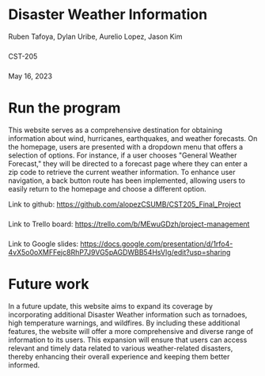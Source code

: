 # Disaster Weather Information
Ruben Tafoya, Dylan Uribe, Aurelio Lopez, Jason Kim
###
CST-205
###
May 16, 2023
# Run the program
This website serves as a comprehensive destination for obtaining information about wind, hurricanes, earthquakes, and weather forecasts. On the homepage, users are presented with a dropdown menu that offers a selection of options. For instance, if a user chooses "General Weather Forecast," they will be directed to a forecast page where they can enter a zip code to retrieve the current weather information. To enhance user navigation, a back button route has been implemented, allowing users to easily return to the homepage and choose a different option.

Link to github: https://github.com/alopezCSUMB/CST205_Final_Project
###
Link to Trello board: https://trello.com/b/MEwuGDzh/project-management
###
Link to Google slides: https://docs.google.com/presentation/d/1rfo4-4vX5o0oXMFFejc8RhP7J9VG5pAGDWBB54HsVlg/edit?usp=sharing 

# Future work
In a future update, this website aims to expand its coverage by incorporating additional Disaster Weather information such as tornadoes, high temperature warnings, and wildfires. By including these additional features, the website will offer a more comprehensive and diverse range of information to its users. This expansion will ensure that users can access relevant and timely data related to various weather-related disasters, thereby enhancing their overall experience and keeping them better informed. 
